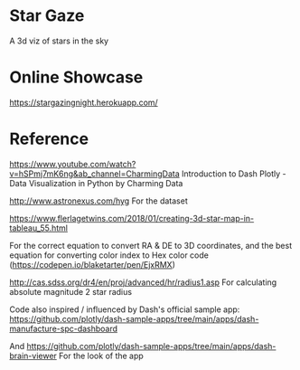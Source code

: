 # Star Gaze

A 3d viz of stars in the sky

# Online Showcase
https://stargazingnight.herokuapp.com/

# Reference

https://www.youtube.com/watch?v=hSPmj7mK6ng&ab_channel=CharmingData Introduction to Dash Plotly - Data Visualization in Python by Charming Data

http://www.astronexus.com/hyg For the dataset

https://www.flerlagetwins.com/2018/01/creating-3d-star-map-in-tableau_55.html 

For the correct equation to convert RA & DE to 3D coordinates, and the best equation for converting color index to Hex color code (https://codepen.io/blaketarter/pen/EjxRMX)

http://cas.sdss.org/dr4/en/proj/advanced/hr/radius1.asp For calculating absolute magnitude 2 star radius

Code also inspired / influenced by Dash's official sample app: https://github.com/plotly/dash-sample-apps/tree/main/apps/dash-manufacture-spc-dashboard

And https://github.com/plotly/dash-sample-apps/tree/main/apps/dash-brain-viewer For the look of the app
